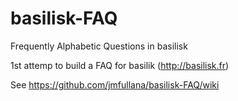 # basilisk-FAQ
Frequently Alphabetic Questions in basilisk

1st attemp to build a FAQ for basilik (http://basilisk.fr)

See https://github.com/jmfullana/basilisk-FAQ/wiki
